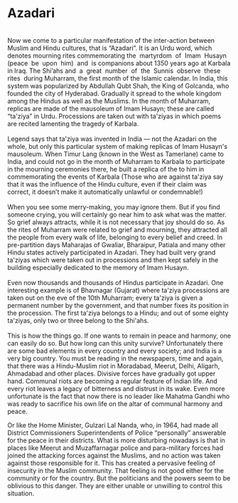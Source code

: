 Azadari
=======

   
 Now we come to a particular manifestation of the inter-action between
Muslim and Hindu cultures, that is “Azadari”. It is an Urdu word, which
denotes mourning rites commemorating the  martyrdom  of  Imam  Husayn 
(peace  be  upon  him)  and  is companions about 1350 years ago at
Karbala in Iraq. The Shi’ahs and  a  great  number  of  the  Sunnis 
observe  these  rites  during Muharram, the first month of the Islamic
calendar. In India, this system was popularized by Abdullah Qubt Shah,
the King of Golcanda, who founded the city of Hyderabad. Gradually it
spread to the whole kingdom among the Hindus as well as the Muslims. In
the month of Muharram, replicas are made of the mausoleum of Imam
Husayn; these are called “ta'ziya” in Urdu. Processions are taken out
with ta'ziyas in which poems are recited lamenting the tragedy of
Karbala.  
    
 Legend says that ta'ziya was invented in India — not the Azadari on the
whole, but only this particular system of making replicas of Imam
Husayn's mausoleum. When Timur Lang (known in the West as Tamerlane)
came to India, and could not go in the month of Muharram to Karbala to
participate in the mourning ceremonies there, he built a replica of the
to him in commemorating the events of Karbala (Those who are against
ta'ziya say that it was the influence of the Hindu culture, even if
their claim was correct, it doesn’t make it automatically unlawful or
condemnable!)  
    
 When you see some merry-making, you may ignore them. But if you find
someone crying, you will certainly go near him to ask what was the
matter. So grief always attracts, while it is not necessary that joy
should do so. As the rites of Muharram were related to grief and
mourning, they attracted all the people from every walk of life,
belonging to every belief and creed. In pre-partition days Maharajas of
Gwaliar, Bharaipur, Patiala and many other Hindu states actively
participated in Azadari. They had built very grand ta'ziyas which were
taken out in processions and then kept safely in the building especially
dedicated to the memory of Imam Husayn.  
    
 Even now thousands and thousands of Hindus participate in Azadari. One
interesting example is of Bhavnagar (Gujarat) where ta'ziya processions
are taken out on the eve of the 10th Muharram; every ta'ziya is given a
permanent number by the government, and that number fixes its position
in the procession. The first ta'ziya belongs to a Hindu; and out of some
eighty ta'ziyas, only two or three belong to the Shi'ahs.  
    
 This is how the things go. If one wants to remain in peace and harmony,
one can easily do so. But how long can this unity survive? Unfortunately
there are some bad elements in every country and every society; and
India is a very big country. You must be reading in the newspapers, time
and again, that there was a Hindu-Muslim riot in Moradabad, Meerut,
Delhi, Aligarh, Ahmadabad and other places. Divisive forces have
gradually got upper hand. Communal riots are becoming a regular feature
of Indian life. And every riot leaves a legacy of bitterness and
distrust in its wake. Even more unfortunate is the fact that now there
is no leader like Mahatma Gandhi who was ready to sacrifice his own life
on the altar of communal harmony and peace.

Or like the Home Minister, Gulzari Lal Nanda, who, in 1964, had made all
District Commissioners Superintendents of Police “personally” answerable
for the peace in their districts. What is more disturbing nowadays is
that in places like Meerut and Muzaffarnagar police and para-military
forces had joined the attacking forces against the Muslims, and no
action was taken against those responsible for it. This has created a
pervasive feeling of insecurity in the Muslim community. That feeling is
not good either for the community or for the country. But the
politicians and the powers seem to be oblivious to this danger. They are
either unable or unwilling to control this situation.  
  


